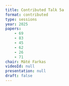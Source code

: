 ```yaml
---
title: Contributed Talk 5a
format: contributed
type: sessions
year: 2025
papers:
    - 69
    - 83
    - 45
    - 62
    - 26
    - 71
chair: Máté Farkas
videoId: null
presentation: null
draft: false
---
```

